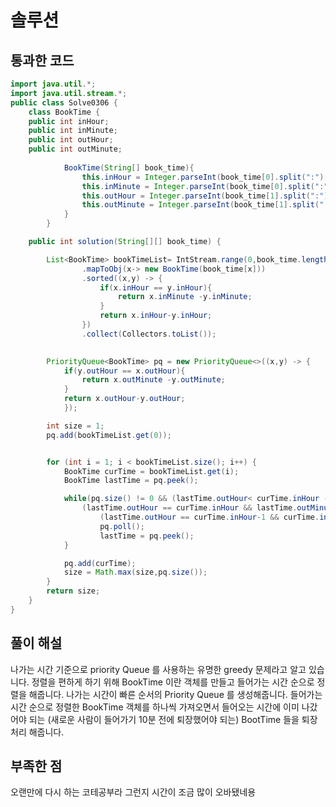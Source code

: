 # 솔루션

## 통과한 코드

```java
import java.util.*;
import java.util.stream.*;
public class Solve0306 {
    class BookTime {
    public int inHour;
    public int inMinute;
    public int outHour;
    public int outMinute;
    
            BookTime(String[] book_time){
                this.inHour = Integer.parseInt(book_time[0].split(":")[0]);
                this.inMinute = Integer.parseInt(book_time[0].split(":")[1]);
                this.outHour = Integer.parseInt(book_time[1].split(":")[0]);
                this.outMinute = Integer.parseInt(book_time[1].split(":")[1]);
            }
        }

	public int solution(String[][] book_time) {

		List<BookTime> bookTimeList= IntStream.range(0,book_time.length)
				.mapToObj(x-> new BookTime(book_time[x]))
				.sorted((x,y) -> {
					if(x.inHour == y.inHour){
						return x.inMinute -y.inMinute;
					}
					return x.inHour-y.inHour;
				})
				.collect(Collectors.toList());

		
		PriorityQueue<BookTime> pq = new PriorityQueue<>((x,y) -> {
			if(y.outHour == x.outHour){
				return x.outMinute -y.outMinute;
			}
			return x.outHour-y.outHour;
			});

		int size = 1;
		pq.add(bookTimeList.get(0));


		for (int i = 1; i < bookTimeList.size(); i++) {
			BookTime curTime = bookTimeList.get(i);
			BookTime lastTime = pq.peek();

			while(pq.size() != 0 && (lastTime.outHour< curTime.inHour - 1 ||
				(lastTime.outHour == curTime.inHour && lastTime.outMinute + 10 <= curTime.inMinute) ||
					(lastTime.outHour == curTime.inHour-1 && curTime.inMinute+60 - lastTime.outMinute >= 10))){
					pq.poll();
					lastTime = pq.peek();
			}

			pq.add(curTime);
			size = Math.max(size,pq.size());
		}
		return size;
	}
}
```

## 풀이 해설
나가는 시간 기준으로 priority Queue 를 사용하는 유명한 greedy 문제라고 알고 있습니다.
정렬을 편하게 하기 위해 BookTime 이란 객체를 만들고 들어가는 시간 순으로 정렬을 해줍니다.
나가는 시간이 빠른 순서의 Priority Queue 를 생성해줍니다.
들어가는 시간 순으로 정렬한 BookTime 객체를 하나씩 가져오면서
들어오는 시간에 이미 나갔어야 되는 (새로운 사람이 들어가기 10분 전에 퇴장했어야 되는) BootTime 들을 퇴장처리 해줍니다.

## 부족한 점
오랜만에 다시 하는 코테공부라 그런지 시간이 조금 많이 오바됐네용
